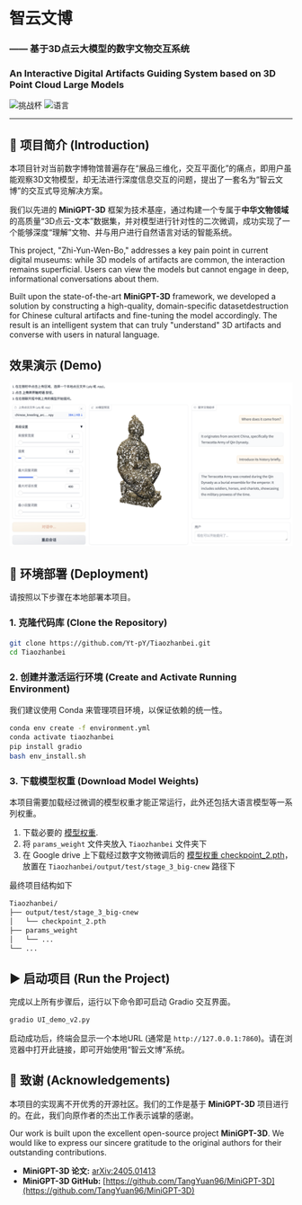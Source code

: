 # 智云文博
### —— 基于3D点云大模型的数字文物交互系统
### An Interactive Digital Artifacts Guiding System based on 3D Point Cloud Large Models

![挑战杯](https://img.shields.io/badge/挑战杯-人工智能+应用赛-red)
![语言](https://img.shields.io/badge/语言-Python-blue)

---

## 📖 项目简介 (Introduction)

本项目针对当前数字博物馆普遍存在“展品三维化，交互平面化”的痛点，即用户虽能观察3D文物模型，却无法进行深度信息交互的问题，提出了一套名为“智云文博”的交互式导览解决方案。

我们以先进的 **MiniGPT-3D** 框架为技术基座，通过构建一个专属于**中华文物领域**的高质量“3D点云-文本”数据集，并对模型进行针对性的二次微调，成功实现了一个能够深度“理解”文物、并与用户进行自然语言对话的智能系统。

This project, "Zhi-Yun-Wen-Bo," addresses a key pain point in current digital museums: while 3D models of artifacts are common, the interaction remains superficial. Users can view the models but cannot engage in deep, informational conversations about them.

Built upon the state-of-the-art **MiniGPT-3D** framework, we developed a solution by constructing a high-quality, domain-specific datasetdestruction for Chinese cultural artifacts and fine-tuning the model accordingly. The result is an intelligent system that can truly "understand" 3D artifacts and converse with users in natural language.

## 效果演示 (Demo)

![系统演示GIF](assets/demo.png)


## 🚀 环境部署 (Deployment)

请按照以下步骤在本地部署本项目。

### 1. 克隆代码库 (Clone the Repository)

```bash
git clone https://github.com/Yt-pY/Tiaozhanbei.git
cd Tiaozhanbei
```

### 2. 创建并激活运行环境 (Create and Activate Running Environment)

我们建议使用 Conda 来管理项目环境，以保证依赖的统一性。

```bash
conda env create -f environment.yml
conda activate tiaozhanbei
pip install gradio
bash env_install.sh
```

### 3. 下载模型权重 (Download Model Weights)

本项目需要加载经过微调的模型权重才能正常运行，此外还包括大语言模型等一系列权重。


1. 下载必要的 [模型权重](https://huggingface.co/YuanTang96/MiniGPT-3D/tree/main).
2. 将 `params_weight` 文件夹放入 `Tiaozhanbei` 文件夹下
3. 在 Google drive 上下载经过数字文物微调后的 [模型权重 checkpoint_2.pth](https://drive.google.com/file/d/1x9YQsuHkFltUzim5UIWH_4x6hvJYRQ9P/view?usp=sharing)，放置在 `Tiaozhanbei/output/test/stage_3_big-cnew` 路径下


最终项目结构如下
```
Tiaozhanbei/
├── output/test/stage_3_big-cnew
│   └── checkpoint_2.pth
├── params_weight
│   └── ...
└── ...
```

## ▶️ 启动项目 (Run the Project)

完成以上所有步骤后，运行以下命令即可启动 Gradio 交互界面。

```bash
gradio UI_demo_v2.py
```

启动成功后，终端会显示一个本地URL (通常是 `http://127.0.0.1:7860`)。请在浏览器中打开此链接，即可开始使用“智云文博”系统。

## 🙏 致谢 (Acknowledgements)

本项目的实现离不开优秀的开源社区。我们的工作是基于 **MiniGPT-3D** 项目进行的。在此，我们向原作者的杰出工作表示诚挚的感谢。

Our work is built upon the excellent open-source project **MiniGPT-3D**. We would like to express our sincere gratitude to the original authors for their outstanding contributions.

*   **MiniGPT-3D 论文:** [arXiv:2405.01413](https://arxiv.org/abs/2405.01413)
*   **MiniGPT-3D GitHub:** [https://github.com/TangYuan96/MiniGPT-3D](https://github.com/TangYuan96/MiniGPT-3D)
